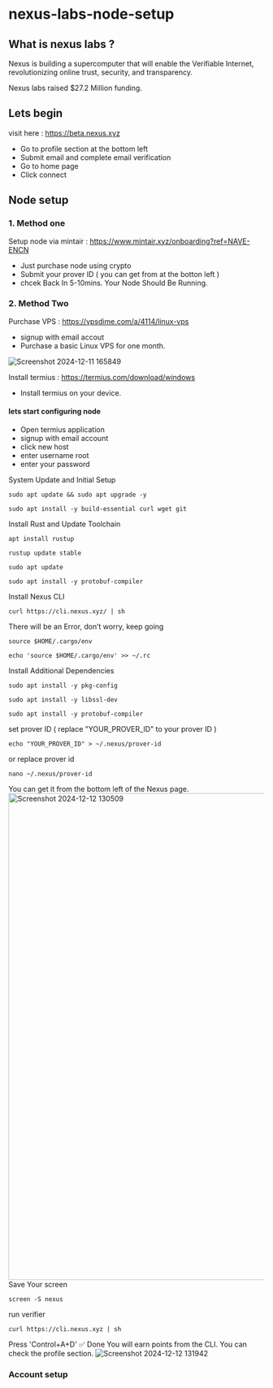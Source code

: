 # nexus-labs-node-setup

## What is nexus labs ? 
Nexus is building a supercomputer that will enable the Verifiable Internet, revolutionizing online trust, security, and transparency.

Nexus labs raised $27.2 Million funding.

## Lets begin

visit here : https://beta.nexus.xyz
- Go to profile section at the bottom left
- Submit email and complete email verification
- Go to home page
- Click connect

## Node setup

### 1. Method one

Setup node via mintair : https://www.mintair.xyz/onboarding?ref=NAVE-ENCN
- Just purchase node using crypto
- Submit your prover ID ( you can get from at the botton left )
- chcek Back In 5-10mins. Your Node Should Be Running.
  
### 2. Method Two

Purchase VPS : https://vpsdime.com/a/4114/linux-vps

- signup with email accout
- Purchase a basic Linux VPS for one month.

![Screenshot 2024-12-11 165849](https://github.com/user-attachments/assets/10dff796-b22e-4f00-824d-c35a5f210815)

  
Install termius : https://termius.com/download/windows

- Install termius on your device.

#### lets start configuring node

- Open termius application
- signup with email account
- click new host
- enter username root
- enter your password

System Update and Initial Setup
```
sudo apt update && sudo apt upgrade -y
```
```
sudo apt install -y build-essential curl wget git
```
Install Rust and Update Toolchain
```
apt install rustup
```
```
rustup update stable
```
```
sudo apt update
```
```
sudo apt install -y protobuf-compiler
```
Install Nexus CLI
```
curl https://cli.nexus.xyz/ | sh
```
There will be an Error, don’t worry, keep going
```
source $HOME/.cargo/env
```
```
echo 'source $HOME/.cargo/env' >> ~/.rc
```
Install Additional Dependencies
```
sudo apt install -y pkg-config
```
```
sudo apt install -y libssl-dev
```
```
sudo apt install -y protobuf-compiler
```

set prover ID ( replace "YOUR_PROVER_ID" to your prover ID )
```
echo "YOUR_PROVER_ID" > ~/.nexus/prover-id
```
or
replace prover id
```
nano ~/.nexus/prover-id
```
You can get it from the bottom left of the Nexus page.
<img width="959" alt="Screenshot 2024-12-12 130509" src="https://github.com/user-attachments/assets/bb91767b-4881-4047-b5b6-af526b797062" />
Save Your screen
```
screen -S nexus
```
run verifier
```
curl https://cli.nexus.xyz | sh
```
Press 'Control+A+D'
✅ Done
You will earn points from the CLI. You can check the profile section.
![Screenshot 2024-12-12 131942](https://github.com/user-attachments/assets/222d3288-2d43-4806-b6e3-787d31cc7591)

































### Account setup
